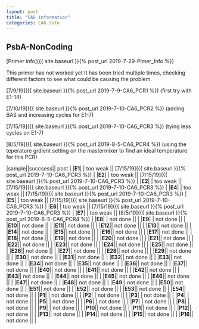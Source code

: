 ```yaml
---
layout: post
title: "CA6 information"
categories: CA6 info
---
```


## PsbA-NonCoding

[Primer info]({{ site.baseurl }}{% post_url 2019-7-29-Pimer_Info %})


This primer has not worked yet
It has been tried multiple times, checking different factors to see what could be causing the problem.

[7/9/19]({{ site.baseurl }}{% post_url 2019-7-9-CA6_PCR1 %}) (first try with E1-14)

[7/10/19]({{ site.baseurl }}{% post_url 2019-7-10-CA6_PCR2 %}) (adding BAS and increasing cycles for E1-7)

[7/15/19]({{ site.baseurl }}{% post_url 2019-7-10-CA6_PCR3 %}) (tying less cycles on E1-7)

[8/5/19]({{ site.baseurl }}{% post_url 2019-8-5-CA6_PCR4 %}) (using the teperature grdient setting on the mastermixer to find an ideal temperature for this PCR)

|sample||succsess|| post |
|**E1**| | too weak || [7/15/19]({{ site.baseurl }}{% post_url 2019-7-10-CA6_PCR3 %}) |
|**E2**| | too weak || [7/15/19]({{ site.baseurl }}{% post_url 2019-7-10-CA6_PCR3 %}) |
|**E2**| | too weak || [7/15/19]({{ site.baseurl }}{% post_url 2019-7-10-CA6_PCR3 %}) |
|**E4**| | too weak || [7/15/19]({{ site.baseurl }}{% post_url 2019-7-10-CA6_PCR3 %}) |
|**E5**| | too weak || [7/15/19]({{ site.baseurl }}{% post_url 2019-7-10-CA6_PCR3 %}) |
|**E6**| | too weak || [7/15/19]({{ site.baseurl }}{% post_url 2019-7-10-CA6_PCR3 %}) |
|**E7**| | too weak || [8/5/19]({{ site.baseurl }}{% post_url 2019-8-5-CA6_PCR4 %}) |
|**E8**| | not done ||  |
|**E9**| | not done ||  |
|**E10**|| not done ||  |
|**E11**|| not done ||  |
|**E12**|| not done ||  |
|**E13**|| not done ||  |
|**E14**|| not done ||  |
|**E15**|| not done ||  |
|**E16**|| not done ||  |
|**E17**|| not done ||  |
|**E18**|| not done ||  |
|**E19**|| not done ||  |
|**E20**|| not done ||  |
|**E21**|| not done ||  |
|**E22**|| not done ||  |
|**E23**|| not done ||  |
|**E24**|| not done ||  |
|**E25**|| not done ||  |
|**E26**|| not done ||  |
|**E27**|| not done ||  |
|**E28**|| not done ||  |
|**E29**|| not done ||  |
|**E30**|| not done ||  |
|**E31**|| not done ||  |
|**E32**|| not done ||  |
|**E33**|| not done ||  |
|**E34**|| not done ||  |
|**E35**|| not done ||  |
|**E36**|| not done ||  |
|**E37**|| not done ||  |
|**E40**|| not done ||  |
|**E41**|| not done ||  |
|**E42**|| not done ||  |
|**E43**|| not done ||  |
|**E44**|| not done ||  |
|**E45**|| not done ||  |
|**E46**|| not done ||  |
|**E47**|| not done ||  |
|**E48**|| not done ||  |
|**E49**|| not done ||  |
|**E50**|| not done ||  |
|**E51**|| not done ||  |
|**E52**|| not done ||  |
|**E53**|| not done ||  |
|**E54**|| not done ||  |
|**P1**| | not done ||  |
|**P2**| | not done ||  |
|**P3**| | not done ||  |
|**P4**| | not done ||  |
|**P5**| | not done ||  |
|**P6**| | not done ||  |
|**P7**| | not done ||  |
|**P8**| | not done ||  |
|**P9**| | not done ||  |
|**P10**|| not done ||  |
|**P11**|| not done ||  |
|**P12**|| not done ||  |
|**P13**|| not done ||  |
|**P14**|| not done ||  |
|**P15**|| not done ||  |
|**P16**|| not done ||  |
